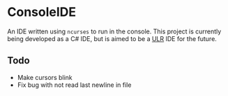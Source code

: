 # ConsoleIDE

An IDE written using `ncurses` to run in the console. This project is currently being developed as a C# IDE, but is aimed to be a [ULR](https://github.com/uncommon-language-framework/runtime) IDE for the future.

## Todo
- Make cursors blink
- Fix bug with not read last newline in file